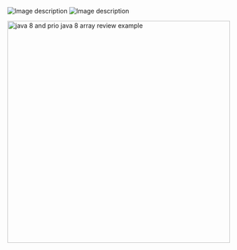 
![Image description](https://i.hizliresim.com/rr9yzm.jpg)
![Image description](https://i.hizliresim.com/eQmAKy.jpg)


<img width="500" alt="java 8 and prio java 8  array review example" src="https://i.hizliresim.com/bbP6rp.jpg">
